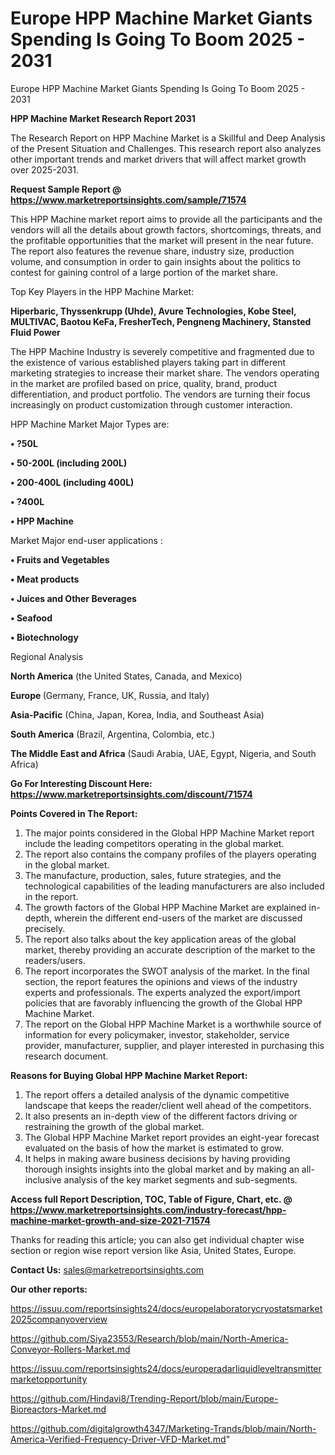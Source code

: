 # Europe HPP Machine Market Giants Spending Is Going To Boom 2025 - 2031
Europe HPP Machine Market Giants Spending Is Going To Boom 2025 - 2031

<strong>HPP Machine Market Research Report 2031</strong>

The Research Report on HPP Machine Market is a Skillful and Deep Analysis of the Present Situation and Challenges. This research report also analyzes other important trends and market drivers that will affect market growth over 2025-2031.

<strong>Request Sample Report @ <a href=https://www.marketreportsinsights.com/sample/71574>https://www.marketreportsinsights.com/sample/71574</a></strong>

This HPP Machine market report aims to provide all the participants and the vendors will all the details about growth factors, shortcomings, threats, and the profitable opportunities that the market will present in the near future. The report also features the revenue share, industry size, production volume, and consumption in order to gain insights about the politics to contest for gaining control of a large portion of the market share.

Top Key Players in the HPP Machine Market:

<strong>Hiperbaric, Thyssenkrupp (Uhde), Avure Technologies, Kobe Steel, MULTIVAC, Baotou KeFa, FresherTech, Pengneng Machinery, Stansted Fluid Power</strong>

The HPP Machine Industry is severely competitive and fragmented due to the existence of various established players taking part in different marketing strategies to increase their market share. The vendors operating in the market are profiled based on price, quality, brand, product differentiation, and product portfolio. The vendors are turning their focus increasingly on product customization through customer interaction.

HPP Machine Market Major Types are:

<strong>• ?50L

• 50-200L (including 200L)

• 200-400L (including 400L)

• ?400L

• HPP Machine</strong>

Market Major end-user applications :

<strong>• Fruits and Vegetables

• Meat products

• Juices and Other Beverages

• Seafood

• Biotechnology</strong>

Regional Analysis

</u><strong><b>North America</b></strong> (the United States, Canada, and Mexico)

<strong><b>Europe </b></strong>(Germany, France, UK, Russia, and Italy)

<strong><b>Asia-Pacific</b></strong> (China, Japan, Korea, India, and Southeast Asia)

<strong><b>South America</b></strong> (Brazil, Argentina, Colombia, etc.)

<strong><b>The Middle East and Africa</b></strong> (Saudi Arabia, UAE, Egypt, Nigeria, and South Africa)

<strong>Go For Interesting Discount Here: <a href=https://www.marketreportsinsights.com/discount/71574>https://www.marketreportsinsights.com/discount/71574</a></strong>

<strong>Points Covered in The Report:</strong>
<ol>
  <li>The major points considered in the Global HPP Machine Market report include the leading competitors operating in the global market.</li>
  <li>The report also contains the company profiles of the players operating in the global market.</li>
  <li>The manufacture, production, sales, future strategies, and the technological capabilities of the leading manufacturers are also included in the report.</li>
  <li>The growth factors of the Global HPP Machine Market are explained in-depth, wherein the different end-users of the market are discussed precisely.</li>
  <li>The report also talks about the key application areas of the global market, thereby providing an accurate description of the market to the readers/users.</li>
  <li>The report incorporates the SWOT analysis of the market. In the final section, the report features the opinions and views of the industry experts and professionals. The experts analyzed the export/import policies that are favorably influencing the growth of the Global HPP Machine Market.</li>
  <li>The report on the Global HPP Machine Market is a worthwhile source of information for every policymaker, investor, stakeholder, service provider, manufacturer, supplier, and player interested in purchasing this research document.</li>
</ol>
<strong>Reasons for Buying Global HPP Machine Market Report:</strong>

<ol>
  <li>The report offers a detailed analysis of the dynamic competitive landscape that keeps the reader/client well ahead of the competitors.</li>
  <li>It also presents an in-depth view of the different factors driving or restraining the growth of the global market.</li>
  <li>The Global HPP Machine Market report provides an eight-year forecast evaluated on the basis of how the market is estimated to grow.</li>
  <li>It helps in making aware business decisions by having providing thorough insights insights into the global market and by making an all-inclusive analysis of the key market segments and sub-segments.</li>
</ol>
<strong>Access full Report Description, TOC, Table of Figure, Chart, etc. @ <a href=https://www.marketreportsinsights.com/industry-forecast/hpp-machine-market-growth-and-size-2021-71574>https://www.marketreportsinsights.com/industry-forecast/hpp-machine-market-growth-and-size-2021-71574</a></strong>


Thanks for reading this article; you can also get individual chapter wise section or region wise report version like Asia, United States, Europe.

<strong>Contact Us:</strong>
sales@marketreportsinsights.com

<strong>Our other reports:</strong>

<a href=https://issuu.com/reportsinsights24/docs/europelaboratorycryostatsmarket2025companyoverview>https://issuu.com/reportsinsights24/docs/europelaboratorycryostatsmarket2025companyoverview</a>

<a href=https://github.com/Siya23553/Research/blob/main/North-America-Conveyor-Rollers-Market.md>https://github.com/Siya23553/Research/blob/main/North-America-Conveyor-Rollers-Market.md</a>

<a href=https://issuu.com/reportsinsights24/docs/europeradarliquidleveltransmittermarketopportunity>https://issuu.com/reportsinsights24/docs/europeradarliquidleveltransmittermarketopportunity</a>

<a href=https://github.com/Hindavi8/Trending-Report/blob/main/Europe-Bioreactors-Market.md>https://github.com/Hindavi8/Trending-Report/blob/main/Europe-Bioreactors-Market.md</a>

<a href=https://github.com/digitalgrowth4347/Marketing-Trands/blob/main/North-America-Verified-Frequency-Driver-VFD-Market.md>https://github.com/digitalgrowth4347/Marketing-Trands/blob/main/North-America-Verified-Frequency-Driver-VFD-Market.md</a>"
